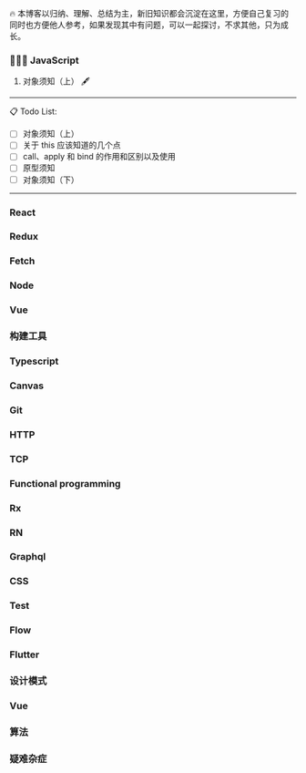 🔥 本博客以归纳、理解、总结为主，新旧知识都会沉淀在这里，方便自己复习的同时也方便他人参考，如果发现其中有问题，可以一起探讨，不求其他，只为成长。

### 👨🏻‍💻 JavaScript

1. 对象须知（上） 🖋

---

📋 Todo List:

- [ ] 对象须知（上）
- [ ] 关于 this 应该知道的几个点
- [ ] call、apply 和 bind 的作用和区别以及使用
- [ ] 原型须知
- [ ] 对象须知（下）

---

### React

### Redux

### Fetch

### Node

### Vue

### 构建工具

### Typescript

### Canvas

### Git

### HTTP

### TCP

### Functional programming

### Rx

### RN

### Graphql

### CSS

### Test

### Flow

### Flutter

### 设计模式

### Vue

### 算法

### 疑难杂症
